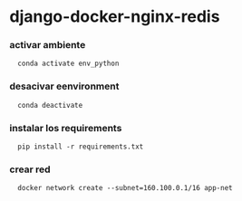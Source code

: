 # django-docker-nginx-redis


### activar ambiente

```
  conda activate env_python
```

### desacivar eenvironment

```
  conda deactivate
```

### instalar los requirements

```
  pip install -r requirements.txt
```

### crear red

```
  docker network create --subnet=160.100.0.1/16 app-net
```
